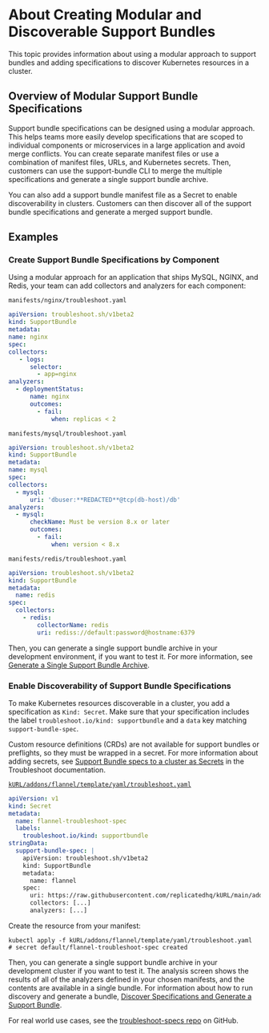# About Creating Modular and Discoverable Support Bundles

This topic provides information about using a modular approach to support bundles and adding specifications to discover Kubernetes resources in a cluster.

## Overview of Modular Support Bundle Specifications

Support bundle specifications can be designed using a modular approach. This helps teams more easily develop specifications that are scoped to individual components or microservices in a large application and avoid merge conflicts. You can create separate manifest files or use a combination of manifest files, URLs, and Kubernetes secrets. Then, customers can use the support-bundle CLI to merge the multiple specifications and generate a single support bundle archive.

You can also add a support bundle manifest file as a Secret to enable discoverability in clusters. Customers can then discover all of the support bundle specifications and generate a merged support bundle.

## Examples

### Create Support Bundle Specifications by Component

Using a modular approach for an application that ships MySQL, NGINX, and Redis, your team can add collectors and analyzers for each component:

`manifests/nginx/troubleshoot.yaml`

  ```yaml
apiVersion: troubleshoot.sh/v1beta2
kind: SupportBundle
metadata:
  name: nginx
spec:
  collectors:
     - logs:
        selector:
          - app=nginx
  analyzers:
    - deploymentStatus:
        name: nginx
        outcomes:
          - fail:
              when: replicas < 2
  ```

`manifests/mysql/troubleshoot.yaml`

  ```yaml
apiVersion: troubleshoot.sh/v1beta2
kind: SupportBundle
metadata:
  name: mysql
spec:
  collectors:
    - mysql:
        uri: 'dbuser:**REDACTED**@tcp(db-host)/db'
  analyzers:
    - mysql:
        checkName: Must be version 8.x or later
        outcomes:
          - fail:
              when: version < 8.x
```

`manifests/redis/troubleshoot.yaml`

```yaml
apiVersion: troubleshoot.sh/v1beta2
kind: SupportBundle
metadata:
  name: redis
spec:
  collectors:
    - redis:
        collectorName: redis
        uri: rediss://default:password@hostname:6379
```

Then, you can generate a single support bundle archive in your development environment, if you want to test it. For more information, see [Generate a Single Support Bundle Archive](/enterprise/troubleshooting-an-app/#generate-a-single-support-bundle-archive).

### Enable Discoverability of Support Bundle Specifications

To make Kubernetes resources discoverable in a cluster, you add a specification as `Kind: Secret`. Make sure that your specification includes the label `troubleshoot.io/kind: supportbundle` and a `data` key matching `support-bundle-spec`. 

Custom resource definitions (CRDs) are not available for support bundles or preflights, so they must be wrapped in a secret. For more information about adding secrets, see [Support Bundle specs to a cluster as Secrets](https://troubleshoot.sh/docs/support-bundle/collecting/#collect-a-support-bundle-using-specs-discovered-from-the-cluster) in the Troubleshoot documentation.

[`kURL/addons/flannel/template/yaml/troubleshoot.yaml`](https://github.com/adamancini/kURL/blob/main/addons/flannel/template/base/yaml/troubleshoot.yaml)

```yaml
apiVersion: v1
kind: Secret
metadata:
  name: flannel-troubleshoot-spec
  labels:
    troubleshoot.io/kind: supportbundle
stringData:
  support-bundle-spec: |
    apiVersion: troubleshoot.sh/v1beta2
    kind: SupportBundle
    metadata:
      name: flannel
    spec:
      uri: https://raw.githubusercontent.com/replicatedhq/kURL/main/addons/flannel/template/yaml/troubleshoot.yaml
      collectors: [...]
      analyzers: [...]
```

Create the resource from your manifest:

```shell
kubectl apply -f kURL/addons/flannel/template/yaml/troubleshoot.yaml
# secret default/flannel-troubleshoot-spec created
```

Then, you can generate a single support bundle archive in your development cluster if you want to test it. The analysis screen shows the results of all of the analyzers defined in your chosen manifests, and the contents are available in a single bundle. For information about how to run discovery and generate a bundle, [Discover Specifications and Generate a Support Bundle](/enterprise/troubleshooting-an-app/#discover-specifications-and-generate-a-support-bundle).

 For real world use cases, see the [troubleshoot-specs repo](https://github.com/replicatedhq/troubleshoot-specs) on GitHub.
